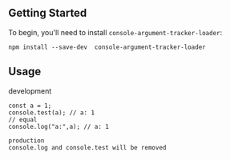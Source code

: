 ## Getting Started

To begin, you'll need to install `console-argument-tracker-loader`:

```console
npm install --save-dev  console-argument-tracker-loader
```

## Usage
development

```console
const a = 1;
console.test(a); // a: 1
// equal
console.log("a:",a); // a: 1

production
console.log and console.test will be removed
```
